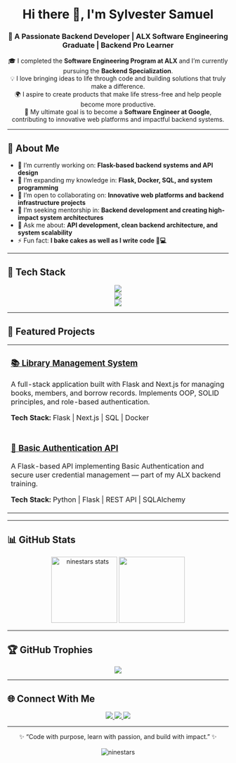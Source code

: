 <!-- Header -->
<h1 align="center">Hi there 👋, I'm Sylvester Samuel</h1>
<h3 align="center">🚀 A Passionate Backend Developer | ALX Software Engineering Graduate | Backend Pro Learner</h3>

<!-- Quick Intro -->
<p align="center">
  🎓 I completed the <strong>Software Engineering Program at ALX</strong> and I’m currently pursuing the <strong>Backend Specialization</strong>.<br>
  💡 I love bringing ideas to life through code and building solutions that truly make a difference.<br>
  🌍 I aspire to create products that make life stress-free and help people become more productive.<br>
  🎯 My ultimate goal is to become a <strong>Software Engineer at Google</strong>, contributing to innovative web platforms and impactful backend systems.
</p>

---

<!-- About Me -->
<h2>💫 About Me</h2>

- 🔭 I’m currently working on: **Flask-based backend systems and API design**  
- 🌱 I’m expanding my knowledge in: **Flask, Docker, SQL, and system programming**  
- 👯 I’m open to collaborating on: **Innovative web platforms and backend infrastructure projects**  
- 🤔 I’m seeking mentorship in: **Backend development and creating high-impact system architectures**  
- 💬 Ask me about: **API development, clean backend architecture, and system scalability**  
- ⚡ Fun fact: **I bake cakes as well as I write code 🎂💻**

---

<!-- Tech Stack -->
<h2>🧠 Tech Stack</h2>

<p align="center">
  <!-- Languages -->
  <img src="https://skillicons.dev/icons?i=python,javascript,html,css,cpp" /><br>
  <!-- Frameworks -->
  <img src="https://skillicons.dev/icons?i=flask,react,nextjs,nodejs,express" /><br>
  <!-- Tools -->
  <img src="https://skillicons.dev/icons?i=docker,git,github,vscode,linux,figma,postman,mysql" />
</p>

---

<!-- Projects -->
<h2>🚀 Featured Projects</h2>

<table>
  <tr>
    <td>
      <h3><a href="https://github.com/ninestars/library-management-system">📚 Library Management System</a></h3>
      <p>A full-stack application built with Flask and Next.js for managing books, members, and borrow records. Implements OOP, SOLID principles, and role-based authentication.</p>
      <p><strong>Tech Stack:</strong> Flask | Next.js | SQL | Docker</p>
    </td>
  </tr>
  <tr>
    <td>
      <h3><a href="https://github.com/ninestars/basic-auth-flask">🔐 Basic Authentication API</a></h3>
      <p>A Flask-based API implementing Basic Authentication and secure user credential management — part of my ALX backend training.</p>
      <p><strong>Tech Stack:</strong> Python | Flask | REST API | SQLAlchemy</p>
    </td>
  </tr>
</table>

---

<!-- GitHub Stats -->
<h2>📊 GitHub Stats</h2>

<p align="center">
  <img src="https://github-readme-stats.vercel.app/api?username=ninestars&show_icons=true&theme=tokyonight" alt="ninestars stats" height="150"/>
  <img src="https://github-readme-streak-stats.herokuapp.com/?user=ninestars&theme=tokyonight" height="150"/>
</p>

---

<!-- GitHub Trophies -->
<h2>🏆 GitHub Trophies</h2>

<p align="center">
  <img src="https://github-profile-trophy.vercel.app/?username=ninestars&theme=onedark&row=1&no-frame=true"/>
</p>

---

<!-- Connect Section -->
<h2>🌐 Connect With Me</h2>

<p align="center">
  <a href="https://linkedin.com/in/ninestars" target="_blank">
    <img src="https://img.shields.io/badge/LinkedIn-0077B5?style=for-the-badge&logo=linkedin&logoColor=white"/>
  </a>
  <a href="mailto:samsylvester09@gmail.com">
    <img src="https://img.shields.io/badge/Gmail-D14836?style=for-the-badge&logo=gmail&logoColor=white"/>
  </a>
  <a href="https://ninestax-page.vercel.app" target="_blank">
    <img src="https://img.shields.io/badge/Portfolio-000000?style=for-the-badge&logo=vercel&logoColor=white"/>
  </a>
</p>

---

<!-- Footer -->
<p align="center">
  ✨ “Code with purpose, learn with passion, and build with impact.” ✨  
  <br><br>
  <img src="https://komarev.com/ghpvc/?username=ninestars&label=Profile%20views&color=0e75b6&style=flat" alt="ninestars" />
</p>
